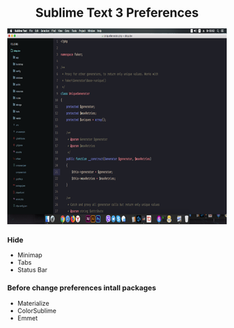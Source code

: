 <h1 align="center">Sublime Text 3 Preferences</h1>

<p align="center">
  <img width="800" height="450" src="https://github.com/Waldemar-Dassler/sublime/blob/master/screenshot.png">
</p>

### Hide
* Minimap
* Tabs
* Status Bar

### Before change preferences intall packages
* Materialize
* ColorSublime
* Emmet
